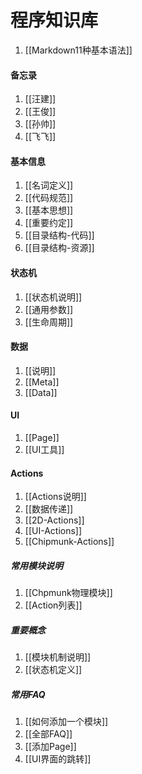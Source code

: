 程序知识库
==========
1. [[Markdown11种基本语法]]
#### 备忘录
1. [[汪建]]
1. [[王俊]]
1. [[孙帅]]
1. [[飞飞]]

#### 基本信息
1. [[名词定义]]
1. [[代码规范]]
1. [[基本思想]]
1. [[重要约定]]
1. [[目录结构-代码]]
1. [[目录结构-资源]]

#### 状态机
1. [[状态机说明]]
1. [[通用参数]]
1. [[生命周期]]

#### 数据
1. [[说明]]
2. [[Meta]]
3. [[Data]]

#### UI
1. [[Page]]
1. [[UI工具]]

#### Actions
1. [[Actions说明]]
1. [[数据传递]]
1. [[2D-Actions]]
1. [[UI-Actions]]
1. [[Chipmunk-Actions]]

##### 常用模块说明
1. [[Chpmunk物理模块]]
1. [[Action列表]]

##### 重要概念
1. [[模块机制说明]]
1. [[状态机定义]]

##### 常用FAQ
1. [[如何添加一个模块]]
1. [[全部FAQ]]
2. [[添加Page]]
1. [[UI界面的跳转]]